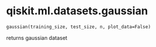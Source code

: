 # qiskit.ml.datasets.gaussian



`gaussian(training_size, test_size, n, plot_data=False)`

returns gaussian dataset
